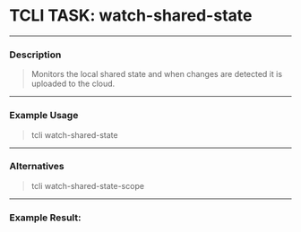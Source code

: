 # TCLI TASK: watch-shared-state

---
### Description
> Monitors the local shared state and when changes are detected it is uploaded to the cloud.

---
### Example Usage
> tcli watch-shared-state

---
### Alternatives
> tcli watch-shared-state-scope


---
### Example Result:
